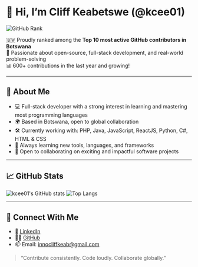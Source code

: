 # 👋 Hi, I’m Cliff Keabetswe (@kcee01)

![GitHub Rank](https://img.shields.io/badge/GitHub%20Rank-Top%2010%20in%20Botswana-0099ff?style=flat-square&logo=github)

🇧🇼 Proudly ranked among the **Top 10 most active GitHub contributors in Botswana**  
🔧 Passionate about open-source, full-stack development, and real-world problem-solving  
📊 600+ contributions in the last year and growing!

---

## 🚀 About Me

- 💻 Full-stack developer with a strong interest in learning and mastering most programming languages
- 🌍 Based in Botswana, open to global collaboration
- 🛠️ Currently working with: PHP, Java, JavaScript, ReactJS, Python, C#, HTML & CSS
- 🌱 Always learning new tools, languages, and frameworks
- 💞️ Open to collaborating on exciting and impactful software projects

---

## 📈 GitHub Stats

![kcee01's GitHub stats](https://github-readme-stats.vercel.app/api?username=kcee01&show_icons=true&theme=github_dark&count_private=true)
![Top Langs](https://github-readme-stats.vercel.app/api/top-langs/?username=kcee01&layout=compact&theme=github_dark)

---

## 🔗 Connect With Me

- 💼 [LinkedIn](https://www.linkedin.com/in/cliff-keabetswe)
- 🧑‍💻 [GitHub](https://github.com/kcee01)
- 📫 Email: [innocliffkeab@gmail.com](mailto:innocliffkeab@gmail.com)

> “Contribute consistently. Code loudly. Collaborate globally.”
